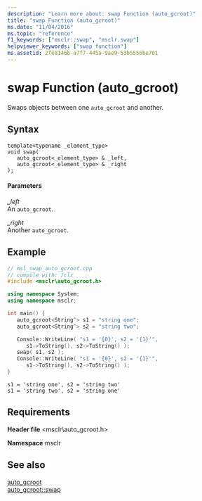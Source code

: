 ```yaml
---
description: "Learn more about: swap Function (auto_gcroot)"
title: "swap Function (auto_gcroot)"
ms.date: "11/04/2016"
ms.topic: "reference"
f1_keywords: ["msclr::swap", "msclr.swap"]
helpviewer_keywords: ["swap function"]
ms.assetid: 2fe8146b-a7f7-445a-9ae9-53b5556be701
---
```

# swap Function (auto_gcroot)

Swaps objects between one `auto_gcroot` and another.

## Syntax

```
template<typename _element_type>
void swap(
   auto_gcroot<_element_type> & _left,
   auto_gcroot<_element_type> & _right
);
```

#### Parameters

*_left*<br/>
An `auto_gcroot`.

*_right*<br/>
Another `auto_gcroot`.

## Example

```cpp
// msl_swap_auto_gcroot.cpp
// compile with: /clr
#include <msclr\auto_gcroot.h>

using namespace System;
using namespace msclr;

int main() {
   auto_gcroot<String^> s1 = "string one";
   auto_gcroot<String^> s2 = "string two";

   Console::WriteLine( "s1 = '{0}', s2 = '{1}'",
      s1->ToString(), s2->ToString() );
   swap( s1, s2 );
   Console::WriteLine( "s1 = '{0}', s2 = '{1}'",
      s1->ToString(), s2->ToString() );
}
```

```Output
s1 = 'string one', s2 = 'string two'
s1 = 'string two', s2 = 'string one'
```

## Requirements

**Header file** \<msclr\auto_gcroot.h>

**Namespace** msclr

## See also

[auto_gcroot](../dotnet/auto-gcroot.md)<br/>
[auto_gcroot::swap](./auto-gcroot-class.md#swap)
